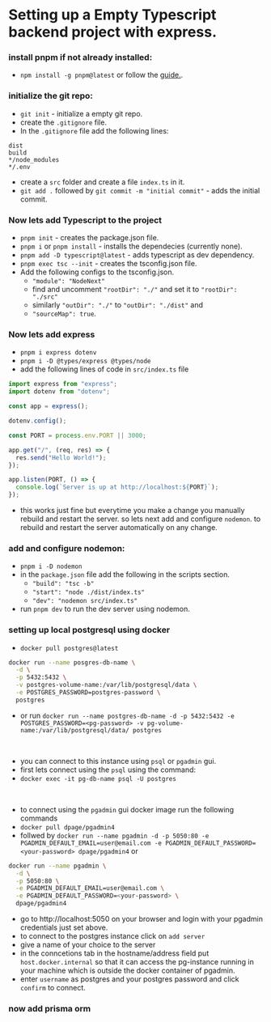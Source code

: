 # Setting up a Empty Typescript backend project with express.

### install pnpm if not already installed:
- `npm install -g pnpm@latest` or follow the [guide.](https://pnpm.io/installation).

### initialize the git repo:
- `git init` - initialize a empty git repo.
- create the `.gitignore` file.
- In the `.gitignore` file add the following lines:

```.gitignore
dist
build
*/node_modules
*/.env
```
- create a `src` folder and create a file `index.ts` in it.
- `git add .` followed by `git commit -m "initial commit"` - adds the initial commit.

### Now lets add Typescript to the project
- `pnpm init` - creates the package.json file.
- `pnpm i` or `pnpm install` - installs the dependecies (currently none).
- `pnpm add -D typescript@latest` - adds typescript as dev dependency.
- `pnpm exec tsc --init` - creates the tsconfig.json file.
- Add the following configs to the tsconfig.json.
  - `"module": "NodeNext"`
  - find and uncomment `"rootDir": "./"` and set it to `"rootDir": "./src"`
  - similarly `"outDir": "./"` to `"outDir": "./dist"` and 
  - `"sourceMap": true`.

### Now lets add express
- `pnpm i express dotenv`
- `pnpm i -D @types/express @types/node`
- add the following lines of code in `src/index.ts` file
```typescript
import express from "express";
import dotenv from "dotenv";

const app = express();

dotenv.config();

const PORT = process.env.PORT || 3000;

app.get("/", (req, res) => {
  res.send("Hello World!");
});

app.listen(PORT, () => {
  console.log(`Server is up at http://localhost:${PORT}`);
});
```
- this works just fine but everytime you make a change you manually rebuild and restart the server. so lets next add and configure `nodemon`. to rebuild and restart the server automatically on any change.

### add and configure nodemon:
- `pnpm i -D nodemon`
- in the `package.json` file add the following in the scripts section.
  - `"build": "tsc -b"`
  - `"start": "node ./dist/index.ts"`
  - `"dev": "nodemon src/index.ts"`
- run `pnpm dev` to run the dev server using nodemon.

### setting up local postgresql using docker
- `docker pull postgres@latest` 
```bash
docker run --name posgres-db-name \
  -d \
  -p 5432:5432 \
  -v postgres-volume-name:/var/lib/postgresql/data \
  -e POSTGRES_PASSWORD=postgres-password \
  postgres
```
- or run `docker run --name postgres-db-name -d -p 5432:5432 -e POSTGRES_PASSWORD=<pg-password> -v pg-volume-name:/var/lib/postgresql/data/ postgres`
<br>

- you can connect to this instance using `psql` or `pgadmin` gui.
- first lets connect using the `psql` using the command:
- `docker exec -it pg-db-name psql -U postgres`
<br>

- to connect using the `pgadmin` gui docker image run the following commands
- `docker pull dpage/pgadmin4`
- follwed by `docker run --name pgadmin -d -p 5050:80 -e PGADMIN_DEFAULT_EMAIL=user@email.com -e PGADMIN_DEFAULT_PASSWORD=<your-password> dpage/pgadmin4`
or 
```bash
docker run --name pgadmin \
  -d \
  -p 5050:80 \
  -e PGADMIN_DEFAULT_EMAIL=user@email.com \
  -e PGADMIN_DEFAULT_PASSWORD=<your-password> \
  dpage/pgadmin4
```
- go to http://localhost:5050 on your browser and login with your pgadmin credentials just set above.
- to connect to the postgres instance click on `add server`
- give a name of your choice to the server
- in the conncetions tab in the hostname/address field put `host.docker.internal` so that it can access the pg-instance running in your machine which is outside the docker container of pgadmin.
- enter `username` as postgres and your postgres password and click `confirm` to connect. 

### now add prisma orm